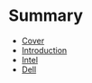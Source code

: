 # Summary

* [Cover](README.md)
* [Introduction](documentation/Introduction.md)
* [Intel](documentation/Intel.md)
* [Dell](documentation/Dell.md)


